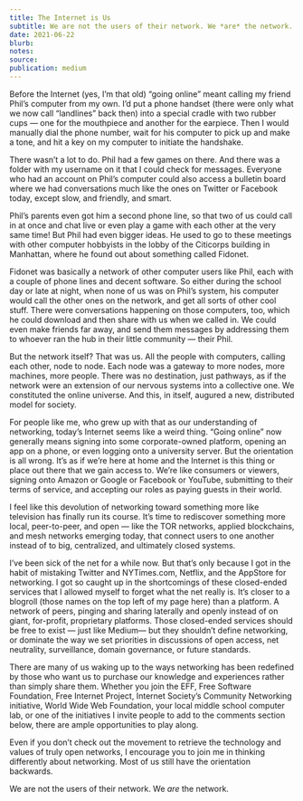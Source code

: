 ```yaml
---
title: The Internet is Us
subtitle: We are not the users of their network. We *are* the network.
date: 2021-06-22
blurb:
notes:
source:
publication: medium
---
```


Before the Internet (yes, I’m that old) “going online” meant calling my friend Phil’s computer from my own. I’d put a phone handset (there were only what we now call “landlines” back then) into a special cradle with two rubber cups — one for the mouthpiece and another for the earpiece. Then I would manually dial the phone number, wait for his computer to pick up and make a tone, and hit a key on my computer to initiate the handshake.

There wasn’t a lot to do. Phil had a few games on there. And there was a folder with my username on it that I could check for messages. Everyone who had an account on Phil’s computer could also access a bulletin board where we had conversations much like the ones on Twitter or Facebook today, except slow, and friendly, and smart.

Phil’s parents even got him a second phone line, so that two of us could call in at once and chat live or even play a game with each other at the very same time! But Phil had even bigger ideas. He used to go to these meetings with other computer hobbyists in the lobby of the Citicorps building in Manhattan, where he found out about something called Fidonet.

Fidonet was basically a network of other computer users like Phil, each with a couple of phone lines and decent software. So either during the school day or late at night, when none of us was on Phil’s system, his computer would call the other ones on the network, and get all sorts of other cool stuff. There were conversations happening on those computers, too, which he could download and then share with us when we called in. We could even make friends far away, and send them messages by addressing them to whoever ran the hub in their little community — their Phil.

But the network itself? That was us. All the people with computers, calling each other, node to node. Each node was a gateway to more nodes, more machines, more people. There was no destination, just pathways, as if the network were an extension of our nervous systems into a collective one. We constituted the online universe. And this, in itself, augured a new, distributed model for society.

For people like me, who grew up with that as our understanding of networking, today’s Internet seems like a weird thing. “Going online” now generally means signing into some corporate-owned platform, opening an app on a phone, or even logging onto a university server. But the orientation is all wrong. It’s as if we’re here at home and the Internet is this thing or place out there that we gain access to. We’re like consumers or viewers, signing onto Amazon or Google or Facebook or YouTube, submitting to their terms of service, and accepting our roles as paying guests in their world.

I feel like this devolution of networking toward something more like television has finally run its course. It’s time to rediscover something more local, peer-to-peer, and open — like the TOR networks, applied blockchains, and mesh networks emerging today, that connect users to one another instead of to big, centralized, and ultimately closed systems.

I’ve been sick of the net for a while now. But that’s only because I got in the habit of mistaking Twitter and NYTimes.com, Netflix, and the AppStore for networking. I got so caught up in the shortcomings of these closed-ended services that I allowed myself to forget what the net really is. It’s closer to a blogroll (those names on the top left of my page here) than a platform. A network of peers, pinging and sharing laterally and openly instead of on giant, for-profit, proprietary platforms. Those closed-ended services should be free to exist — just like Medium— but they shouldn’t define networking, or dominate the way we set priorities in discussions of open access, net neutrality, surveillance, domain governance, or future standards.

There are many of us waking up to the ways networking has been redefined by those who want us to purchase our knowledge and experiences rather than simply share them. Whether you join the EFF, Free Software Foundation, Free Internet Project, Internet Society’s Community Networking initiative, World Wide Web Foundation, your local middle school computer lab, or one of the initiatives I invite people to add to the comments section below, there are ample opportunities to play along.

Even if you don’t check out the movement to retrieve the technology and values of truly open networks, I encourage you to join me in thinking differently about networking. Most of us still have the orientation backwards.

We are not the users of their network. We _are_ the network.
